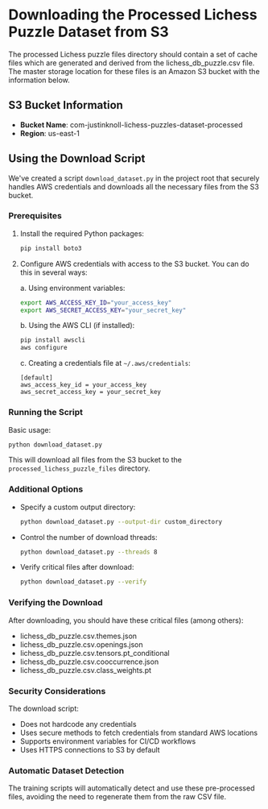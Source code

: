 # Downloading the Processed Lichess Puzzle Dataset from S3

The processed Lichess puzzle files directory should contain a set of cache files which are generated and derived from the lichess_db_puzzle.csv file. The master storage location for these files is an Amazon S3 bucket with the information below.

## S3 Bucket Information
- **Bucket Name**: com-justinknoll-lichess-puzzles-dataset-processed
- **Region**: us-east-1

## Using the Download Script

We've created a script `download_dataset.py` in the project root that securely handles AWS credentials and downloads all the necessary files from the S3 bucket.

### Prerequisites

1. Install the required Python packages:
   ```bash
   pip install boto3
   ```

2. Configure AWS credentials with access to the S3 bucket. You can do this in several ways:

   a. Using environment variables:
   ```bash
   export AWS_ACCESS_KEY_ID="your_access_key"
   export AWS_SECRET_ACCESS_KEY="your_secret_key"
   ```

   b. Using the AWS CLI (if installed):
   ```bash
   pip install awscli
   aws configure
   ```

   c. Creating a credentials file at `~/.aws/credentials`:
   ```
   [default]
   aws_access_key_id = your_access_key
   aws_secret_access_key = your_secret_key
   ```

### Running the Script

Basic usage:
```bash
python download_dataset.py
```

This will download all files from the S3 bucket to the `processed_lichess_puzzle_files` directory.

### Additional Options

- Specify a custom output directory:
  ```bash
  python download_dataset.py --output-dir custom_directory
  ```

- Control the number of download threads:
  ```bash
  python download_dataset.py --threads 8
  ```

- Verify critical files after download:
  ```bash
  python download_dataset.py --verify
  ```

### Verifying the Download

After downloading, you should have these critical files (among others):
- lichess_db_puzzle.csv.themes.json
- lichess_db_puzzle.csv.openings.json
- lichess_db_puzzle.csv.tensors.pt_conditional
- lichess_db_puzzle.csv.cooccurrence.json
- lichess_db_puzzle.csv.class_weights.pt

### Security Considerations

The download script:
- Does not hardcode any credentials
- Uses secure methods to fetch credentials from standard AWS locations
- Supports environment variables for CI/CD workflows
- Uses HTTPS connections to S3 by default

### Automatic Dataset Detection

The training scripts will automatically detect and use these pre-processed files, avoiding the need to regenerate them from the raw CSV file.